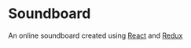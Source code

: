# Soundboard

An online soundboard created using [React](https://github.com/facebook/react)
and [Redux](https://github.com/reactjs/redux)
